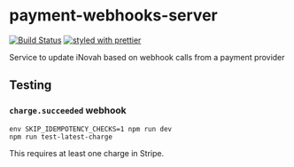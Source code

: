 # payment-webhooks-server

[![Build Status](https://travis-ci.org/CityOfBoston/payment-webhooks-server.svg?branch=develop)](https://travis-ci.org/CityOfBoston/payment-webhooks-server)
[![styled with prettier](https://img.shields.io/badge/styled_with-prettier-ff69b4.svg)](https://github.com/prettier/prettier)

Service to update iNovah based on webhook calls from a payment provider

## Testing

### `charge.succeeded` webhook
```
env SKIP_IDEMPOTENCY_CHECKS=1 npm run dev
npm run test-latest-charge
```

This requires at least one charge in Stripe.
